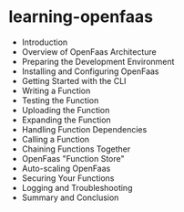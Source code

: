 # learning-openfaas

 - Introduction
 - Overview of OpenFaas Architecture
 - Preparing the Development Environment
 - Installing and Configuring OpenFaas
 - Getting Started with the CLI
 - Writing a Function
 - Testing the Function
 - Uploading the Function
 - Expanding the Function
 - Handling Function Dependencies
 - Calling a Function
 - Chaining Functions Together
 - OpenFaas "Function Store"
 - Auto-scaling OpenFaas
 - Securing Your Functions
 - Logging and Troubleshooting
 - Summary and Conclusion
